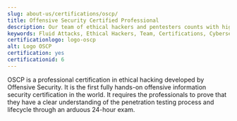 ```yaml
---
slug: about-us/certifications/oscp/
title: Offensive Security Certified Professional
description: Our team of ethical hackers and pentesters counts with high certifications related to cybersecurity information.
keywords: Fluid Attacks, Ethical Hackers, Team, Certifications, Cybersecurity, Pentesters, Whitehat Hackers
certificationlogo: logo-oscp
alt: Logo OSCP
certification: yes
certificationid: 6
---
```


OSCP is a professional certification in ethical hacking developed by
Offensive Security. It is the first fully hands-on offensive information
security certification in the world. It requires the professionals to
prove that they have a clear understanding of the penetration testing
process and lifecycle through an arduous 24-hour exam.
